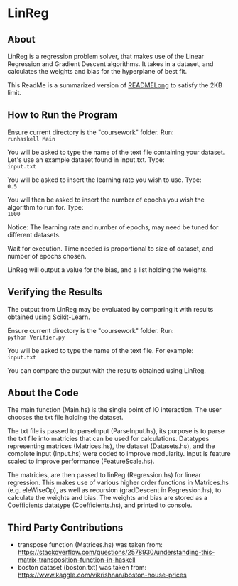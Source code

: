 # LinReg

## About

LinReg is a regression problem solver, that makes use of the Linear Regression and Gradient Descent algorithms. It takes in a dataset, and calculates the weights and bias for the hyperplane of best fit.

This ReadMe is a summarized version of [READMELong](./READMELong.md) to satisfy the 2KB limit.

## How to Run the Program

Ensure current directory is the "coursework" folder. Run:\
`runhaskell Main`

You will be asked to type the name of the text file containing your dataset. Let's use an example dataset found in input.txt. Type:\
`input.txt`

You will be asked to insert the learning rate you wish to use. Type:\
`0.5`

You will then be asked to insert the number of epochs you wish the algorithm to run for. Type:\
`1000`

Notice: The learning rate and number of epochs, may need be tuned for different datasets.

Wait for execution. Time needed is proportional to size of dataset, and number of epochs chosen.

LinReg will output a value for the bias, and a list holding the weights.

## Verifying the Results

The output from LinReg may be evaluated by comparing it with results obtained using Scikit-Learn.

Ensure current directory is the "coursework" folder. Run:\
`python Verifier.py`

You will be asked to type the name of the text file. For example:\
`input.txt`

You can compare the output with the results obtained using LinReg.

## About the Code

The main function (Main.hs) is the single point of IO interaction. The user chooses the txt file holding the dataset.

The txt file is passed to parseInput (ParseInput.hs), its purpose is to parse the txt file into matricies that can be used for calculations. Datatypes representing matrices (Matrices.hs), the dataset (Datasets.hs), and the complete input (Input.hs) were coded to improve modularity. Input is feature scaled to improve performance (FeatureScale.hs).

The matricies, are then passed to linReg (Regression.hs) for linear regression. This makes use of various higher order functions in Matrices.hs (e.g. eleWiseOp), as well as recursion (gradDescent in Regression.hs), to calculate the weights and bias. The weights and bias are stored as a Coefficients datatype (Coefficients.hs), and printed to console.

## Third Party Contributions

- transpose function (Matrices.hs) was taken from: https://stackoverflow.com/questions/2578930/understanding-this-matrix-transposition-function-in-haskell
- boston dataset (boston.txt) was taken from: https://www.kaggle.com/vikrishnan/boston-house-prices
